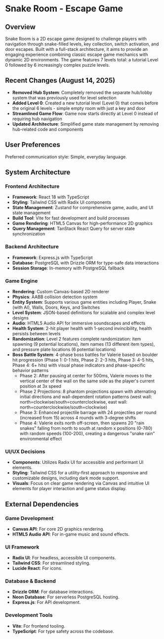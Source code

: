 # Snake Room - Escape Game

## Overview

Snake Room is a 2D escape game designed to challenge players with navigation through snake-filled levels, key collection, switch activation, and door escapes. Built with a full-stack architecture, it aims to provide an engaging experience combining classic escape game mechanics with dynamic 2D environments. The game features 7 levels total: a tutorial Level 0 followed by 6 increasingly complex puzzle levels.

## Recent Changes (August 14, 2025)

- **Removed Hub System**: Completely removed the separate hub/lobby system that was previously used for level selection
- **Added Level 0**: Created a new tutorial level (Level 0) that comes before the original 6 levels - simple empty room with just a key and door
- **Streamlined Game Flow**: Game now starts directly at Level 0 instead of requiring hub navigation
- **Updated Architecture**: Simplified game state management by removing hub-related code and components

## User Preferences

Preferred communication style: Simple, everyday language.

## System Architecture

### Frontend Architecture
- **Framework**: React 18 with TypeScript
- **Styling**: Tailwind CSS with Radix UI components
- **State Management**: Zustand for comprehensive game, audio, and UI state management
- **Build Tool**: Vite for fast development and build processes
- **Game Rendering**: HTML5 Canvas for high-performance 2D graphics
- **Query Management**: TanStack React Query for server state synchronization

### Backend Architecture
- **Framework**: Express.js with TypeScript
- **Database**: PostgreSQL with Drizzle ORM for type-safe data interactions
- **Session Storage**: In-memory with PostgreSQL fallback

### Game Engine
- **Rendering**: Custom Canvas-based 2D renderer
- **Physics**: AABB collision detection system
- **Entity System**: Supports various game entities including Player, Snake (with AI), Walls, Doors, Keys, and Switches
- **Level System**: JSON-based definitions for scalable and complex level designs
- **Audio**: HTML5 Audio API for immersive soundscapes and effects
- **Health System**: 2-hit player health with 1-second invincibility, health persists between levels
- **Randomization**: Level 2 features complete randomization: item spawning (9 potential locations), item names (13 different item types), and pressure plate locations (6 potential locations)
- **Boss Battle System**: 4-phase boss battles for Valerie based on boulder hit progression (Phase 1: 0-1 hits, Phase 2: 2-3 hits, Phase 3: 4-5 hits, Phase 4: 6+ hits) with visual phase indicators and phase-specific behavior patterns
  - Phase 2: After pausing at center for 500ms, Valerie moves to the vertical center of the wall on the same side as the player's current position at 3x speed
  - Phase 2 Projections: 8 phantom projections spawn with alternating initial directions and wall-dependent rotation patterns (west wall: north=clockwise/south=counterclockwise, east wall: north=counterclockwise/south=clockwise)
  - Phase 3: Enhanced projectile barrage with 24 projectiles per round (increased from 15) across 4 rounds with 3-degree shifts
  - Phase 4: Valerie exits north off-screen, then spawns 20 "rain snakes" falling from north to south at random x positions (0-780) with random speeds (100-200), creating a dangerous "snake rain" environmental effect

### UI/UX Decisions
- **Components**: Utilizes Radix UI for accessible and performant UI elements.
- **Styling**: Tailwind CSS for a utility-first approach to responsive and customizable designs, including dark mode support.
- **Visuals**: Focus on clear game rendering via Canvas and intuitive UI elements for player interaction and game status display.

## External Dependencies

### Game Development
- **Canvas API**: For core 2D graphics rendering.
- **HTML5 Audio API**: For in-game music and sound effects.

### UI Framework
- **Radix UI**: For headless, accessible UI components.
- **Tailwind CSS**: For streamlined styling.
- **Lucide React**: For icons.

### Database & Backend
- **Drizzle ORM**: For database interactions.
- **Neon Database**: For serverless PostgreSQL hosting.
- **Express.js**: For API development.

### Development Tools
- **Vite**: For frontend tooling.
- **TypeScript**: For type safety across the codebase.
